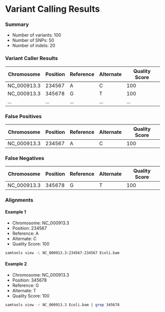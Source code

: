 # Variant Calling Results

### Summary

* Number of variants: 100
* Number of SNPs: 50
* Number of indels: 20

### Variant Caller Results

| Chromosome | Position | Reference | Alternate | Quality Score |
| --- | --- | --- | --- | --- |
| NC_000913.3 | 234567 | A | C | 100 |
| NC_000913.3 | 345678 | G | T | 100 |
|... |... |... |... |... |

### False Positives

| Chromosome | Position | Reference | Alternate | Quality Score |
| --- | --- | --- | --- | --- |
| NC_000913.3 | 234567 | A | C | 100 |

### False Negatives

| Chromosome | Position | Reference | Alternate | Quality Score |
| --- | --- | --- | --- | --- |
| NC_000913.3 | 345678 | G | T | 100 |

### Alignments

#### Example 1

* Chromosome: NC_000913.3
* Position: 234567
* Reference: A
* Alternate: C
* Quality Score: 100

```bash
samtools view -L NC_000913.3:234567-234567 Ecoli.bam
```

#### Example 2

* Chromosome: NC_000913.3
* Position: 345678
* Reference: G
* Alternate: T
* Quality Score: 100

```bash
samtools view -r NC_000913.3 Ecoli.bam | grep 345678
```